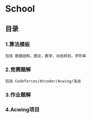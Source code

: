 # School

## 目录 

### 1.算法模板
    包括 数据结构，图论，数学，动态规划，字符串

### 2.竞赛题解
	包括 Codeforces/Atcoder/Acwing/洛谷

### 3.作业题解

### 4.Acwing项目


